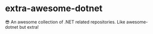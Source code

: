 # extra-awesome-dotnet
😎 An awesome collection of .NET related repositories. Like awesome-dotnet but extra! 

